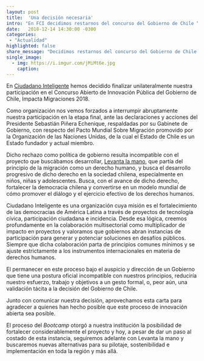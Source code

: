```yaml
---
layout: post
title:  'Una decisión necesaria'
intro: "En FCI decidimos restarnos del concurso del Gobierno de Chile “Impacta Migraciones 2018”. Acá el porqué."
date:   2018-12-14 14:30:00 -0300
categories:
 - "Actualidad"
highlighted: false
share_message: "Decidimos restarnos del concurso del Gobierno de Chile “Impacta Migraciones 2018”. Desde @ciudadanoi el porqué"
single_image:
  - img: https://i.imgur.com/jMiMt6e.jpg
    caption: 
---
```


En [Ciudadano Inteligente](https://ciudadanointeligente.org/) hemos decidido finalizar unilateralmente nuestra participación en el Concurso Abierto de Innovación Pública del Gobierno de Chile, Impacta Migraciones 2018.

Como organización nos vemos forzados a interrumpir abruptamente nuestra participación en la etapa final, ante las declaraciones y acciones del Presidente Sebastián Piñera Echenique, respaldadas por su Gabinete de Gobierno, con respecto del Pacto Mundial Sobre Migración promovido por la Organización de las Naciones Unidas, de la cual el Estado de Chile es un Estado fundador y actual miembro. 

Dicho rechazo como política de gobierno resulta incompatible con el proyecto que buscábamos desarrollar, [Levanta la mano](http://levantalamano.cl/), que partía del principio de la migración como un derecho humano, y busca el desarrollo progresivo de dicho derecho en la sociedad chilena, especialmente en niños, niñas y adolescentes. Busca, con el avance de dicho derecho, fortalecer la democracia chilena y convertirse en un modelo mundial de cómo promover el diálogo y el ejercicio efectivo de los derechos humanos. 

Ciudadano Inteligente es una organización cuya misión es el fortalecimiento de las democracias de América Latina a través de proyectos de tecnología cívica, participación ciudadana e incidencia. Desde esa lógica, creemos profundamente en la colaboración multisectorial como multiplicador de impacto en proyectos y valoramos que gobiernos abran instancias de participación para generar y potenciar soluciones en desafíos públicos. Siempre que dicha colaboración parta de principios comunes mínimos y se ajuste estrictamente a los instrumentos internacionales en materia de derechos humanos. 

El permanecer en este proceso bajo el auspicio y dirección de un Gobierno que tiene una postura oficial incompatible con nuestros principios, reduciría nuestro esfuerzo, trabajo y objetivos a un gesto formal, o, peor aún, una validación tácita a la decisión del Gobierno de Chile. 

Junto con comunicar nuestra decisión, aprovechamos esta carta para agradecer a quienes han hecho posible que este proceso de innovación abierta sea posible.

El proceso del *Bootcamp* otorgó a nuestra institución la posibilidad de fortalecer considerablemente el proyecto y hoy, a pesar de dar un paso al costado de esta instancia, seguiremos adelante con Levanta la mano y buscaremos nuevas alternativas para su pilotaje, sostenibilidad  e implementación en toda la región y más allá.
